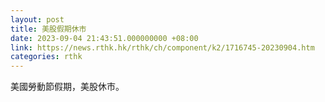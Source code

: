 ```yaml
---
layout: post
title: 美股假期休市
date: 2023-09-04 21:43:51.000000000 +08:00
link: https://news.rthk.hk/rthk/ch/component/k2/1716745-20230904.htm
categories: rthk
---
```


美國勞動節假期，美股休市。
